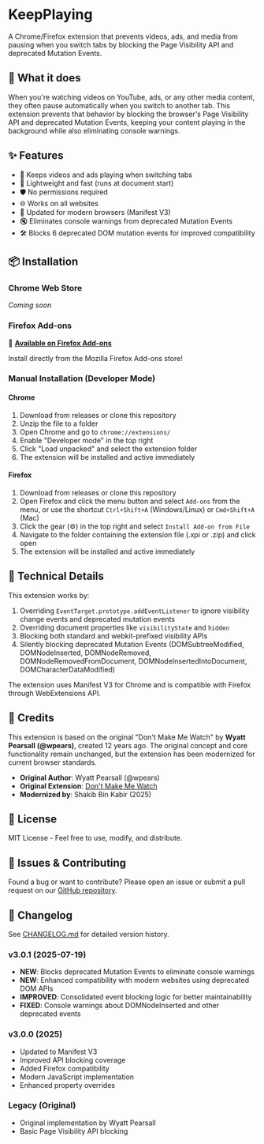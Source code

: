 # KeepPlaying

A Chrome/Firefox extension that prevents videos, ads, and media from pausing when you switch tabs by blocking the Page Visibility API and deprecated Mutation Events.

## 🎯 What it does

When you're watching videos on YouTube, ads, or any other media content, they often pause automatically when you switch to another tab. This extension prevents that behavior by blocking the browser's Page Visibility API and deprecated Mutation Events, keeping your content playing in the background while also eliminating console warnings.

## ✨ Features

- 🔄 Keeps videos and ads playing when switching tabs
- 🚀 Lightweight and fast (runs at document start)
- 🛡️ No permissions required
- 🌐 Works on all websites
- 🔧 Updated for modern browsers (Manifest V3)
- 🔇 Eliminates console warnings from deprecated Mutation Events
- 🛠️ Blocks 6 deprecated DOM mutation events for improved compatibility

## 📦 Installation

### Chrome Web Store
*Coming soon*

### Firefox Add-ons
🎉 **[Available on Firefox Add-ons](https://addons.mozilla.org/en-US/android/addon/keepplaying/)**

Install directly from the Mozilla Firefox Add-ons store!

### Manual Installation (Developer Mode)

#### Chrome
1. Download from releases or clone this repository
2. Unzip the file to a folder
3. Open Chrome and go to `chrome://extensions/`
4. Enable "Developer mode" in the top right
5. Click "Load unpacked" and select the extension folder
6. The extension will be installed and active immediately

#### Firefox
1. Download from releases or clone this repository
2. Open Firefox and click the menu button and select `Add-ons` from the menu, or use the shortcut `Ctrl+Shift+A` (Windows/Linux) or `Cmd+Shift+A` (Mac)
3. Click the gear (⚙️) in the top right and select `Install Add-on from File`
4. Navigate to the folder containing the extension file (.xpi or .zip) and click open
5. The extension will be installed and active immediately

## 🔧 Technical Details

This extension works by:
1. Overriding `EventTarget.prototype.addEventListener` to ignore visibility change events and deprecated mutation events
2. Overriding document properties like `visibilityState` and `hidden`
3. Blocking both standard and webkit-prefixed visibility APIs
4. Silently blocking deprecated Mutation Events (DOMSubtreeModified, DOMNodeInserted, DOMNodeRemoved, DOMNodeRemovedFromDocument, DOMNodeInsertedIntoDocument, DOMCharacterDataModified)

The extension uses Manifest V3 for Chrome and is compatible with Firefox through WebExtensions API.

## 🤝 Credits

This extension is based on the original "Don't Make Me Watch" by **Wyatt Pearsall (@wpears)**, created 12 years ago. The original concept and core functionality remain unchanged, but the extension has been modernized for current browser standards.

- **Original Author**: Wyatt Pearsall (@wpears)
- **Original Extension**: [Don't Make Me Watch](https://github.com/wpears/dont)
- **Modernized by**: Shakib Bin Kabir (2025)

## 📄 License

MIT License - Feel free to use, modify, and distribute.

## 🐛 Issues & Contributing

Found a bug or want to contribute? Please open an issue or submit a pull request on our [GitHub repository](https://github.com/shakibbinkabir/keepplaying).

## 🔄 Changelog

See [CHANGELOG.md](CHANGELOG.md) for detailed version history.

### v3.0.1 (2025-07-19)
- **NEW**: Blocks deprecated Mutation Events to eliminate console warnings
- **NEW**: Enhanced compatibility with modern websites using deprecated DOM APIs
- **IMPROVED**: Consolidated event blocking logic for better maintainability
- **FIXED**: Console warnings about DOMNodeInserted and other deprecated events

### v3.0.0 (2025)
- Updated to Manifest V3
- Improved API blocking coverage
- Added Firefox compatibility
- Modern JavaScript implementation
- Enhanced property overrides

### Legacy (Original)
- Original implementation by Wyatt Pearsall
- Basic Page Visibility API blocking
